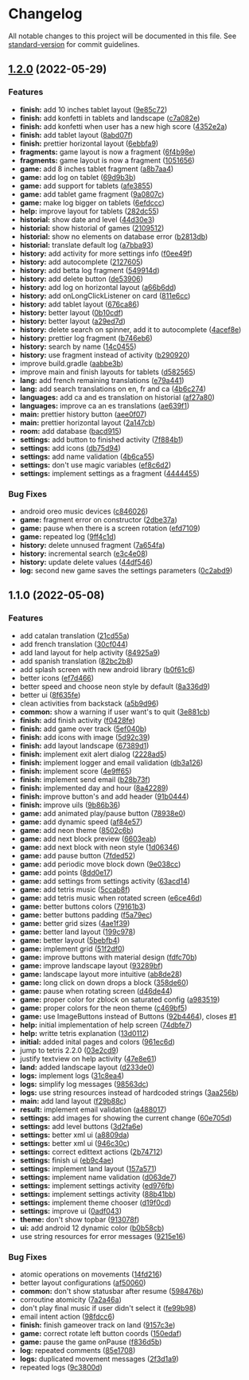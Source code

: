 # Changelog

All notable changes to this project will be documented in this file. See [standard-version](https://github.com/conventional-changelog/standard-version) for commit guidelines.

## [1.2.0](https://github.com/Pablito2020/tetris-android/compare/v1.1.0...v1.2.0) (2022-05-29)


### Features

* **finish:** add 10 inches tablet layout ([9e85c72](https://github.com/Pablito2020/tetris-android/commit/9e85c72184d6d2b64c67c1c5421db10f750c474f))
* **finish:** add konfetti in tablets and landscape ([c7a082e](https://github.com/Pablito2020/tetris-android/commit/c7a082e0ec75b32d7dea1be84c5722fd206b64aa))
* **finish:** add konfetti when user has a new high score ([4352e2a](https://github.com/Pablito2020/tetris-android/commit/4352e2a38a492927fb63db736e22daae49817c61))
* **finish:** add tablet layout ([8abd07f](https://github.com/Pablito2020/tetris-android/commit/8abd07f05dda9e9706cfcb604355c6846275107b))
* **finish:** prettier horizontal layout ([6ebbfa9](https://github.com/Pablito2020/tetris-android/commit/6ebbfa992161af5b245823fe7156ddb742a1e57b))
* **fragments:** game layout is now a fragment ([6f4b98e](https://github.com/Pablito2020/tetris-android/commit/6f4b98e6cc95a5bb35eb8ff47ff2e2544e26412d))
* **fragments:** game layout is now a fragment ([1051656](https://github.com/Pablito2020/tetris-android/commit/1051656b9441033824533ec2ec1ade0c934eca6b))
* **game:** add 8 inches tablet fragment ([a8b7aa4](https://github.com/Pablito2020/tetris-android/commit/a8b7aa4ff251bb2a4bc22e7f6764e7d3c128be25))
* **game:** add log on tablet ([69d9b3b](https://github.com/Pablito2020/tetris-android/commit/69d9b3b6f970bc336441a9002e42bdc49b2d5387))
* **game:** add support for tablets ([afe3855](https://github.com/Pablito2020/tetris-android/commit/afe3855c2b9bf2a8b5ab276d4b1494fc6ad5e191))
* **game:** add tablet game fragment ([9a0807c](https://github.com/Pablito2020/tetris-android/commit/9a0807c77d5fda3d859eaadf90e82ad92011fbf9))
* **game:** make log bigger on tablets ([6efdccc](https://github.com/Pablito2020/tetris-android/commit/6efdcccd81de6f8e5eac4ee18f25dac928f53967))
* **help:** improve layout for tablets ([282dc55](https://github.com/Pablito2020/tetris-android/commit/282dc557b741e447b3e330a5e86f7183e91050df))
* **historial:** show date and level ([44d30e3](https://github.com/Pablito2020/tetris-android/commit/44d30e3cc0f607fed39673372a0bef67aec9bfcf))
* **historial:** show historial of games ([2109512](https://github.com/Pablito2020/tetris-android/commit/2109512311500365344930f13b171c4eceb76f35))
* **historial:** show no elements on database error ([b2813db](https://github.com/Pablito2020/tetris-android/commit/b2813dbe320fcdc1d7d8bd904fdf6d268fa9df97))
* **historial:** translate default log ([a7bba93](https://github.com/Pablito2020/tetris-android/commit/a7bba93a5b1a453c5ae0024b20c4483a8ca8c7be))
* **history:** add activity for more settings info ([f0ee49f](https://github.com/Pablito2020/tetris-android/commit/f0ee49f6c570abfacaa9ea4bf63cf6d5e7de6a96))
* **history:** add autocomplete ([2127605](https://github.com/Pablito2020/tetris-android/commit/21276052ebad8b0f6e279ccb1b6c94a4c5a1de45))
* **history:** add betta log fragment ([549914d](https://github.com/Pablito2020/tetris-android/commit/549914d462ad7aae0ef0df7cab7b0266661070af))
* **history:** add delete button ([de53906](https://github.com/Pablito2020/tetris-android/commit/de539065ad5c853ed2b0d8665ac3febe3b94f0d2))
* **history:** add log on horizontal layout ([a66b6dd](https://github.com/Pablito2020/tetris-android/commit/a66b6dd819a60589fc3e96c6417e8536c8c0ad1b))
* **history:** add onLongClickListener on card ([811e6cc](https://github.com/Pablito2020/tetris-android/commit/811e6ccf336d8034811abcd3b72f29e229647a2c))
* **history:** add tablet layout ([676ca86](https://github.com/Pablito2020/tetris-android/commit/676ca868574cbde524eda3505ccbb4ecb60826e8))
* **history:** better layout ([0b10cdf](https://github.com/Pablito2020/tetris-android/commit/0b10cdf97c858a23253f0af0edf625fff7218e0d))
* **history:** better layout ([a29ed7d](https://github.com/Pablito2020/tetris-android/commit/a29ed7d7d42553464909902dedb0835b6b16ccc5))
* **history:** delete search on spinner, add it to autocomplete ([4acef8e](https://github.com/Pablito2020/tetris-android/commit/4acef8e88ef690c35e2c5b09d3c07f5d91fc7213))
* **history:** prettier log fragment ([b746eb6](https://github.com/Pablito2020/tetris-android/commit/b746eb6059541da92f4c7695fa3f15d13178d733))
* **history:** search by name ([14c0455](https://github.com/Pablito2020/tetris-android/commit/14c0455e9cb87f9b03b2f8bb8f9bd58274c672f3))
* **history:** use fragment instead of activity ([b290920](https://github.com/Pablito2020/tetris-android/commit/b2909200a55c4d254c60b3d268f2f8373226885d))
* improve build.gradle ([aabbe3b](https://github.com/Pablito2020/tetris-android/commit/aabbe3b043657a5705347fd42b8aba0ebeecf37a))
* improve main and finish layouts for tablets ([d582565](https://github.com/Pablito2020/tetris-android/commit/d5825653ab97156011edc2e350bb1861a9c17f07))
* **lang:** add french remaining translations ([e79a441](https://github.com/Pablito2020/tetris-android/commit/e79a4411f56c21217feabfa29e5c0956e13a78fc))
* **lang:** add search translations on en, fr and ca ([4b6c274](https://github.com/Pablito2020/tetris-android/commit/4b6c274614832fdcaec207a4dcc1d9178b6295ce))
* **languages:** add ca and es translation on historial ([af27a80](https://github.com/Pablito2020/tetris-android/commit/af27a80100fd6a3cfd3a66b475a420501ecd879d))
* **languages:** improve ca an es translations ([ae639f1](https://github.com/Pablito2020/tetris-android/commit/ae639f1e90da4b045cc61ce776b381e787652edc))
* **main:** prettier history button ([aee0f07](https://github.com/Pablito2020/tetris-android/commit/aee0f079e1092a3133d399266350d65de47ffea8))
* **main:** prettier horizontal layout ([2a147cb](https://github.com/Pablito2020/tetris-android/commit/2a147cbfed6486b41dba8374518068997069b166))
* **room:** add database ([bacd915](https://github.com/Pablito2020/tetris-android/commit/bacd915974e6c2048dab6415d252dc37ceec7232))
* **settings:** add button to finished activity ([7f884b1](https://github.com/Pablito2020/tetris-android/commit/7f884b1dd3f33a0af4771ec8c30f537ff0ba50ea))
* **settings:** add icons ([db75d94](https://github.com/Pablito2020/tetris-android/commit/db75d94d4ca82c8e71a738204ec67416cb9b167b))
* **settings:** add name validation ([4b6ca55](https://github.com/Pablito2020/tetris-android/commit/4b6ca55be93096965eece177507494b5a05b690a))
* **settings:** don't use magic variables ([ef8c6d2](https://github.com/Pablito2020/tetris-android/commit/ef8c6d2de684e6e53e58f899fb6e257c565f0402))
* **settings:** implement settings as a fragment ([4444455](https://github.com/Pablito2020/tetris-android/commit/4444455b20dba3cbe2b7efe9508f60ee3503075c))


### Bug Fixes

* android oreo music devices ([c846026](https://github.com/Pablito2020/tetris-android/commit/c846026971a9d656e9c45de0e2b3a1132974f99f))
* **game:** fragment error on constructor ([2dbe37a](https://github.com/Pablito2020/tetris-android/commit/2dbe37a459785c208cc9db0a799338b7d0992f45))
* **game:** pause when there is a screen rotation ([efd7109](https://github.com/Pablito2020/tetris-android/commit/efd7109d26a57edb9ddab845b45df3cb875c1941))
* **game:** repeated log ([9ff4c1d](https://github.com/Pablito2020/tetris-android/commit/9ff4c1d1cfd9f10292ee0ce3e5d81cb150cb8eba))
* **history:** delete unnused fragment ([7a654fa](https://github.com/Pablito2020/tetris-android/commit/7a654fa1d85954c4e195dfd858381e8e07350c81))
* **history:** incremental search ([e3c4e08](https://github.com/Pablito2020/tetris-android/commit/e3c4e08c065aacc35226b5f71c9dc54f22391483))
* **history:** update delete values ([44df546](https://github.com/Pablito2020/tetris-android/commit/44df546cbb41125a101f7ca8f8d5ccc54b967fa6))
* **log:** second new game saves the settings parameters ([0c2abd9](https://github.com/Pablito2020/tetris-android/commit/0c2abd9d5ec1f85fb75e431b17e7d7b7cec7aed6))

## 1.1.0 (2022-05-08)


### Features

* add catalan translation ([21cd55a](https://github.com/Pablito2020/tetris-android/commit/21cd55a42816729835a779aa3f4a03505d10bbc3))
* add french translation ([30cf044](https://github.com/Pablito2020/tetris-android/commit/30cf04420fd67472a362020a2b97c103538d4fed))
* add land layout for help activity ([84925a9](https://github.com/Pablito2020/tetris-android/commit/84925a982c67fcc17cd4da571c6149a7907d2edc))
* add spanish translation ([82bc2b8](https://github.com/Pablito2020/tetris-android/commit/82bc2b864e3436bffb7df6306ae55485f89a6d21))
* add splash screen with new android library ([b0f61c6](https://github.com/Pablito2020/tetris-android/commit/b0f61c6fbed6e0d8b8d4dc81a78df0bc62998351))
* better icons ([ef7d466](https://github.com/Pablito2020/tetris-android/commit/ef7d466477362ba8d514ba1270d826fd35b2b271))
* better speed and choose neon style by default ([8a336d9](https://github.com/Pablito2020/tetris-android/commit/8a336d9b5b1ab6df426cf2ff454b3e709190dd1a))
* better ui ([8f635fe](https://github.com/Pablito2020/tetris-android/commit/8f635fe6ba819887d48fb122c6f47df4103b335f))
* clean activities from backstack ([a5b9d96](https://github.com/Pablito2020/tetris-android/commit/a5b9d962086178becec5a50cb11f35cd9e2428d2))
* **common:** show a warning if user want's to quit ([3e881cb](https://github.com/Pablito2020/tetris-android/commit/3e881cb8071f0fdf72ee3a6c7a25c80e6fc6d4f5))
* **finish:** add finish activity ([f0428fe](https://github.com/Pablito2020/tetris-android/commit/f0428fed8deb63a52e368a3088ee27aee3314722))
* **finish:** add game over track ([5ef040b](https://github.com/Pablito2020/tetris-android/commit/5ef040b221ae0ce64abf2f190ab633f04e656964))
* **finish:** add icons with image ([5d92c39](https://github.com/Pablito2020/tetris-android/commit/5d92c39ed1b628b3255f77e67f87124780683fb3))
* **finish:** add layout landscape ([67389d1](https://github.com/Pablito2020/tetris-android/commit/67389d1bcbc72d86c7e045d934273007708c2bf9))
* **finish:** implement exit alert dialog ([2228ad5](https://github.com/Pablito2020/tetris-android/commit/2228ad50d448a30dfa4c77dd4c953efe216c2d25))
* **finish:** implement logger and email validation ([db3a126](https://github.com/Pablito2020/tetris-android/commit/db3a126d9d62fde11a6a643ef02b44dc856c0a4f))
* **finish:** implement score ([4e9ff65](https://github.com/Pablito2020/tetris-android/commit/4e9ff65c6d38e60bf739960a030588551d8c71b3))
* **finish:** implement send email ([b28b73f](https://github.com/Pablito2020/tetris-android/commit/b28b73fb862f7cd92bc8301a32e605ecaa5c6e34))
* **finish:** implemented day and hour ([8a42289](https://github.com/Pablito2020/tetris-android/commit/8a4228928fdd095e1f2377d6ec4b11c3419f7d30))
* **finish:** improve button's and add header ([91b0444](https://github.com/Pablito2020/tetris-android/commit/91b0444173d54299610d463b55cd79ab4ddd8e33))
* **finish:** improve uils ([9b86b36](https://github.com/Pablito2020/tetris-android/commit/9b86b366081d1b3f85776c6216160b82a0fd63e0))
* **game:** add animated play/pause button ([78938e0](https://github.com/Pablito2020/tetris-android/commit/78938e0af76fbe63ad2669df90e55590bacf7882))
* **game:** add dynamic speed ([af84e57](https://github.com/Pablito2020/tetris-android/commit/af84e5784f1e6b3ea46a1e1cae1f43ef57a69bf2))
* **game:** add neon theme ([8502c6b](https://github.com/Pablito2020/tetris-android/commit/8502c6bcc9e0de77f5e821c256074c6ba332ce61))
* **game:** add next block preview ([6603eab](https://github.com/Pablito2020/tetris-android/commit/6603eabe5e48f42794eb3c04dfd7e16a95699bcf))
* **game:** add next block with neon style ([1d06346](https://github.com/Pablito2020/tetris-android/commit/1d063469971c273e1384bff0d7559fc135753409))
* **game:** add pause button ([7fded52](https://github.com/Pablito2020/tetris-android/commit/7fded5281a5b69e7101e5c190425b1e35930e9df))
* **game:** add periodic move block down ([9e038cc](https://github.com/Pablito2020/tetris-android/commit/9e038cc6d2a075fc9fe32cc2ade77de401b0f8b8))
* **game:** add points ([8dd0e17](https://github.com/Pablito2020/tetris-android/commit/8dd0e17d91ddbd109ae216592df299183f202bef))
* **game:** add settings from settings activity ([63acd14](https://github.com/Pablito2020/tetris-android/commit/63acd146c3fab6e0b92ca34624cf9d384e1913a9))
* **game:** add tetris music ([5ccab8f](https://github.com/Pablito2020/tetris-android/commit/5ccab8f3670d3da1123bee2018502183823a7024))
* **game:** add tetris music when rotated screen ([e6ce46d](https://github.com/Pablito2020/tetris-android/commit/e6ce46da4df847426b730097259190a6046277f5))
* **game:** better buttons colors ([79161b3](https://github.com/Pablito2020/tetris-android/commit/79161b30d413a9c0c50def86f0e152016d77bae2))
* **game:** better buttons padding ([f5a79ec](https://github.com/Pablito2020/tetris-android/commit/f5a79ec9d650a821e26715690a842c1340cba950))
* **game:** better grid sizes ([4ae1f39](https://github.com/Pablito2020/tetris-android/commit/4ae1f393acaaa543e44c550d6d17277c17d78fb1))
* **game:** better land layout ([199c978](https://github.com/Pablito2020/tetris-android/commit/199c9783cb2c438ac4fe5b036a6165c971b80e71))
* **game:** better layout ([5bebfb4](https://github.com/Pablito2020/tetris-android/commit/5bebfb4fd14034b78fcf9dc4f3c82762834f9b10))
* **game:** implement grid ([51f2df0](https://github.com/Pablito2020/tetris-android/commit/51f2df0fca853d764f296043b59cdb5c4fc9b952))
* **game:** improve buttons with material design ([fdfc70b](https://github.com/Pablito2020/tetris-android/commit/fdfc70b38c1b0ac49f7ebf230dcdc68159e03890))
* **game:** improve landscape layout ([93289bf](https://github.com/Pablito2020/tetris-android/commit/93289bf96c9f2e23479bff6da24465cd78b40342))
* **game:** landscape layout more intuitive ([ab8de28](https://github.com/Pablito2020/tetris-android/commit/ab8de28d9c30c29d428de68950f433ffabecd211))
* **game:** long click on down drops a block ([358de60](https://github.com/Pablito2020/tetris-android/commit/358de6097f5266534ebe882607d25ca8a6cdbadf))
* **game:** pause when rotating screen ([d46de44](https://github.com/Pablito2020/tetris-android/commit/d46de447047aa44e2350c48f823bf08f625e828c))
* **game:** proper color for zblock on saturated config ([a983519](https://github.com/Pablito2020/tetris-android/commit/a983519fddf1c187a07ef5eb797b0484157138a6))
* **game:** proper colors for the neon theme ([c469bf5](https://github.com/Pablito2020/tetris-android/commit/c469bf56d5a33fd7726724bc99dbd8592c1f770e))
* **game:** use ImageButtons instead of Buttons ([92b4464](https://github.com/Pablito2020/tetris-android/commit/92b44641f61eba015fdd7c0c7e9b45279db63059)), closes [#1](https://github.com/Pablito2020/tetris-android/issues/1)
* **help:** initial implementation of help screen ([74dbfe7](https://github.com/Pablito2020/tetris-android/commit/74dbfe784b93cfd92d1dc35bf57c4a65e77bc35f))
* **help:** writte tetris explanation ([13d0112](https://github.com/Pablito2020/tetris-android/commit/13d01121c857900e77e501e25ad52754fdec5a87))
* **initial:** added inital pages and colors ([961ec6d](https://github.com/Pablito2020/tetris-android/commit/961ec6d1350247647e5a4b31e4a4e9e7bd1ae633))
* jump to tetris 2.2.0 ([03e2cd9](https://github.com/Pablito2020/tetris-android/commit/03e2cd991ed7bf3e7a67b9f2bf79330435282a0d))
* justify textview on help activity ([47e8e61](https://github.com/Pablito2020/tetris-android/commit/47e8e61f9836c56827f71ffb67ac829508335a6d))
* **land:** added landscape layout ([d233de0](https://github.com/Pablito2020/tetris-android/commit/d233de08ac449dcae3e603701c30b10612c6bfba))
* **logs:** implement logs ([31c8ea4](https://github.com/Pablito2020/tetris-android/commit/31c8ea4216a7da2e39e5e0c0301616e126eba205))
* **logs:** simplify log messages ([98563dc](https://github.com/Pablito2020/tetris-android/commit/98563dc73fff90ae80f4f0a3a14a21b14c9f6a5d))
* **logs:** use string resources instead of hardcoded strings ([3aa256b](https://github.com/Pablito2020/tetris-android/commit/3aa256bfc51d87856a9934f3f4fa684744086061))
* **main:** add land layout ([f29b88c](https://github.com/Pablito2020/tetris-android/commit/f29b88c007702bc430c611be8263df2a62b190c7))
* **result:** implement email validation ([a488017](https://github.com/Pablito2020/tetris-android/commit/a48801749f90e625f900278dd9b6a5fd42c043e5))
* **settings:** add images for showing the current change ([60e705d](https://github.com/Pablito2020/tetris-android/commit/60e705df506ff3fd595307b150fbde6390471871))
* **settings:** add level buttons ([3d2fa6e](https://github.com/Pablito2020/tetris-android/commit/3d2fa6e482a304ae630659c6483bf6dda18cf704))
* **settings:** better xml ui ([a8809da](https://github.com/Pablito2020/tetris-android/commit/a8809da59685641ec70385ae0f456c791e4d22c0))
* **settings:** better xml ui ([946c30c](https://github.com/Pablito2020/tetris-android/commit/946c30c9a56e80279a04dcaa2ffb7e4e1e87b877))
* **settings:** correct edittext actions ([2b74712](https://github.com/Pablito2020/tetris-android/commit/2b747128ca1bd4b33d80561261a3464ee7ff27b7))
* **settings:** finish ui ([eb9c4ae](https://github.com/Pablito2020/tetris-android/commit/eb9c4ae85384a4f42f1461591185771a7b9e7e36))
* **settings:** implement land layout ([157a571](https://github.com/Pablito2020/tetris-android/commit/157a571c5ac2e322788fdec633905d4b0667977b))
* **settings:** implement name validation ([d063de7](https://github.com/Pablito2020/tetris-android/commit/d063de76243f3eae6966eb9d666af51dc3356c38))
* **settings:** implement settings activity ([ed976fb](https://github.com/Pablito2020/tetris-android/commit/ed976fbe19cb5b6185d71b61df29eaff13c7cc21))
* **settings:** implement settings activity ([88b41bb](https://github.com/Pablito2020/tetris-android/commit/88b41bb177b7be2441757205c9833a333e046e40))
* **settings:** implement theme chooser ([d19f0cd](https://github.com/Pablito2020/tetris-android/commit/d19f0cd68c6f5e9f0eb8b3c3d64b6a7856a975ad))
* **settings:** improve ui ([0adf043](https://github.com/Pablito2020/tetris-android/commit/0adf04375edc7c4cbf4f31c6b4ebcdf0ebbda4fa))
* **theme:** don't show topbar ([913078f](https://github.com/Pablito2020/tetris-android/commit/913078f2ec009b860f6c2557d857821ad84b3be2))
* **ui:** add android 12 dynamic color ([b0b58cb](https://github.com/Pablito2020/tetris-android/commit/b0b58cb4031a817afc14b7df2523c0768d90876b))
* use string resources for error messages ([9215e16](https://github.com/Pablito2020/tetris-android/commit/9215e167363a58ee142e9ff055a9a21d33d63c56))


### Bug Fixes

* atomic operations on movements ([14fd216](https://github.com/Pablito2020/tetris-android/commit/14fd216f46a0418bdc9efdcb80d2b97900ffe1ff))
* better layout configurations ([af50060](https://github.com/Pablito2020/tetris-android/commit/af5006019e92fcd7521e3b6f1375ce74272f7493))
* **common:** don't show statusbar after resume ([598476b](https://github.com/Pablito2020/tetris-android/commit/598476b40f4d7f61a46efd35a29d506df2b74c34))
* corroutine atomicity ([7a2a46a](https://github.com/Pablito2020/tetris-android/commit/7a2a46ada79e108c4a6ead82c9a43ff9a8b6a4e7))
* don't play final music if user didn't select it ([fe99b98](https://github.com/Pablito2020/tetris-android/commit/fe99b98e88d942040222c7c3c17dea0ceed14d4b))
* email intent action ([98fdcc6](https://github.com/Pablito2020/tetris-android/commit/98fdcc6e4b2c2291e9fe23b6862b256594dc9fe2))
* **finish:** finish gameover track on land ([9157c3e](https://github.com/Pablito2020/tetris-android/commit/9157c3e49e47a79c42776bf3af707948d01e66d9))
* **game:** correct rotate left button coords ([150edaf](https://github.com/Pablito2020/tetris-android/commit/150edaf4d13c4fd75bdaaf1045604671e0fa0f9d))
* **game:** pause the game onPause ([f836d5b](https://github.com/Pablito2020/tetris-android/commit/f836d5b58b3f3c27265aa9a9e8bac6bf6a859cf8))
* **log:** repeated comments ([85e1708](https://github.com/Pablito2020/tetris-android/commit/85e1708025e2030ab1779dbc94a01c5e7dd43836))
* **logs:** duplicated movement messages ([2f3d1a9](https://github.com/Pablito2020/tetris-android/commit/2f3d1a972f2cf9925183d4f9b589f09bfb73720d))
* repeated logs ([9c3800d](https://github.com/Pablito2020/tetris-android/commit/9c3800d0541f46cd0bc26c5f03b2a59bb2be1679))

